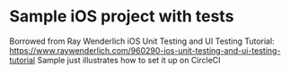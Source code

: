 # Sample iOS project with tests

Borrowed from Ray Wenderlich iOS Unit Testing and UI Testing Tutorial: https://www.raywenderlich.com/960290-ios-unit-testing-and-ui-testing-tutorial
Sample just illustrates how to set it up on CircleCI